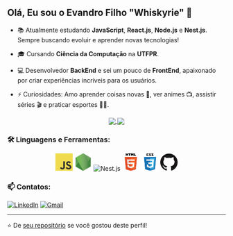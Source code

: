 ## Olá, Eu sou o Evandro Filho "Whiskyrie" 👋

- 📚 Atualmente estudando **JavaScript**, **React.js**, **Node.js** e **Nest.js**. Sempre buscando evoluir e aprender novas tecnologias!

- 🎓 Cursando **Ciência da Computação** na **UTFPR**.

- 💻 Desenvolvedor **BackEnd** e sei um pouco de **FrontEnd**, apaixonado por criar experiências incríveis para os usuários.

- ⚡ Curiosidades: Amo aprender coisas novas 🧠, ver animes 📺, assistir séries 🎬 e praticar esportes 🏋️‍♂️.

<p align="center">
  <a href="https://github.com/anuraghazra/convoychat">
    <img height="175" align="center" src="https://github-readme-stats.vercel.app/api/top-langs?username=Whiskyrie&layout=compact&langs_count=8&card_width=250&theme=shadow&border_radius=15" />
  </a>
  <a href="https://github.com/anuraghazra/github-readme-stats">
    <img height="175" align="center" src="https://github-readme-stats.vercel.app/api?username=Whiskyrie&show_icons=true&theme=shadow&border_radius=15" />
  </a>
</p>

### 🛠 Linguagens e Ferramentas:

<p align="center">
  <img alt="JavaScript" width="40" src="https://raw.githubusercontent.com/github/explore/80688e429a7d4ef2fca1e82350fe8e3517d3494d/topics/javascript/javascript.png" />
  <img alt="Node.js" width="40" src="https://raw.githubusercontent.com/github/explore/80688e429a7d4ef2fca1e82350fe8e3517d3494d/topics/nodejs/nodejs.png" />
  <img alt="Nest.js" width="40" src="https://nestjs.com/img/logo-small.svg" />
  <img alt="HTML5" width="40" src="https://raw.githubusercontent.com/github/explore/80688e429a7d4ef2fca1e82350fe8e3517d3494d/topics/html/html.png" />
  <img alt="CSS3" width="40" src="https://raw.githubusercontent.com/github/explore/80688e429a7d4ef2fca1e82350fe8e3517d3494d/topics/css/css.png" />
  <img alt="GitHub" width="40" src="https://raw.githubusercontent.com/github/explore/78df643247d429f6cc873026c0622819ad797942/topics/github/github.png" />
</p>

### 📫 Contatos:

[![LinkedIn](https://img.shields.io/badge/-LinkedIn-blue?style=flat&logo=Linkedin&logoColor=white)](https://www.linkedin.com/in/evandroropelattofilho/)
[![Gmail](https://img.shields.io/badge/-Gmail-c14438?style=flat&logo=Gmail&logoColor=white)](mailto:evandroropfilho@gmail.com)

---

⭐ De [seu repositório](https://github.com/Whiskyrie/Whiskyrie) se você gostou deste perfil!
